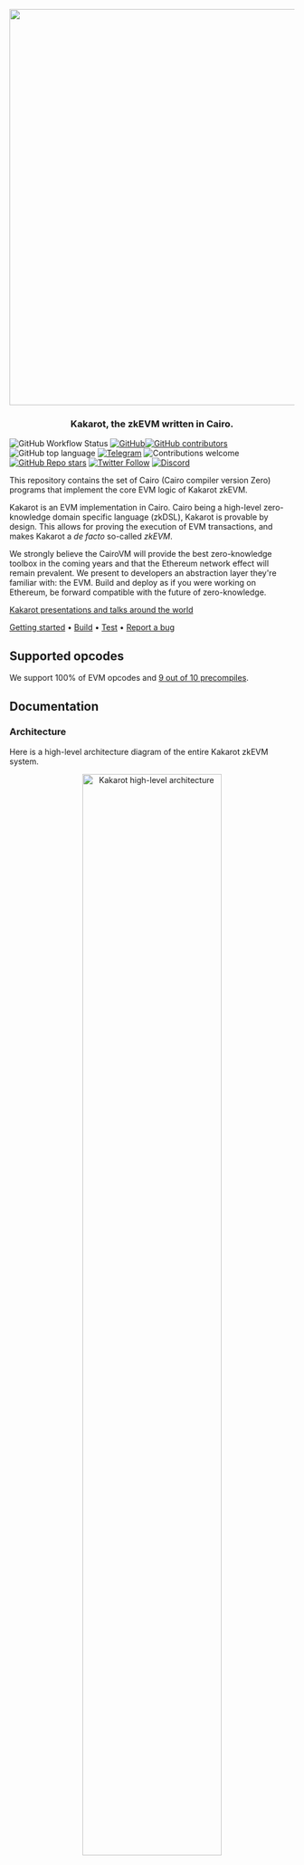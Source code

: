 <p align="center">
    <img src="docs/img/kakarot_github_banner.png" width="700">
</p>
<div align="center">
  <h3 align="center">
  Kakarot, the zkEVM written in Cairo.
  </h3>
</div>

![GitHub Workflow Status](https://img.shields.io/github/actions/workflow/status/kkrt-labs/kakarot/ci.yml?branch=main)
[![GitHub](https://img.shields.io/github/license/kkrt-labs/kakarot?style=flat-square&logo=github)](https://github.com/kkrt-labs/kakarot/blob/main/LICENSE)[![GitHub contributors](https://img.shields.io/github/contributors/kkrt-labs/kakarot?logo=github&style=flat-square)](https://github.com/kkrt-labs/kakarot/graphs/contributors)
![GitHub top language](https://img.shields.io/github/languages/top/kkrt-labs/kakarot?style=flat-square)
[![Telegram](https://img.shields.io/badge/telegram-Kakarot-yellow.svg?logo=telegram)](https://t.me/KakarotZkEvm)
![Contributions welcome](https://img.shields.io/badge/contributions-welcome-orange.svg)
[![GitHub Repo stars](https://img.shields.io/github/stars/kkrt-labs/kakarot?style=social)](https://github.com/kkrt-labs/kakarot/stargazers)
[![Twitter Follow](https://img.shields.io/twitter/follow/KakarotZkEvm?style=social)](https://x.com/KakarotZkEvm)
[![Discord](https://img.shields.io/discord/984015101017346058?color=%235865F2&label=Discord&logo=discord&logoColor=%23fff)](https://discord.gg/kakarotzkevm)

This repository contains the set of Cairo (Cairo compiler version Zero) programs
that implement the core EVM logic of Kakarot zkEVM.

Kakarot is an EVM implementation in Cairo. Cairo being a high-level
zero-knowledge domain specific language (zkDSL), Kakarot is provable by design.
This allows for proving the execution of EVM transactions, and makes Kakarot a
_de facto_ so-called _zkEVM_.

We strongly believe the CairoVM will provide the best zero-knowledge toolbox in
the coming years and that the Ethereum network effect will remain prevalent. We
present to developers an abstraction layer they're familiar with: the EVM. Build
and deploy as if you were working on Ethereum, be forward compatible with the
future of zero-knowledge.

[Kakarot presentations and talks around the world](https://www.youtube.com/playlist?list=PLF3T1714MyKDwjjA8oHizXAdLNx62ka5U)

[Getting started](#getting-started) • [Build](#build) • [Test](#test) •
[Report a bug](https://github.com/kkrt-labs/kakarot/issues/new?assignees=&labels=bug&template=01_BUG_REPORT.md&title=bug%3A+)

## Supported opcodes

We support 100% of EVM opcodes and
[9 out of 10 precompiles](https://docs.kakarot.org/starknet/architecture/differences).

## Documentation

### Architecture

Here is a high-level architecture diagram of the entire Kakarot zkEVM system.

<p align="center">
  <img src="./docs/img/architecture.png" width="70%" alt="Kakarot high-level architecture">
</p>

The set of Cairo programs in this repository are represented below:

<p align="center">
  <img src="./docs/img/core_evm_diagram.png" width="60%" alt="Kakarot Core EVM diagram">
</p>

- ✅ Kakarot Core EVM is a set of Cairo programs

- ✅ Kakarot can be packaged as a smart contract and deployed on any chain that
  runs the CairoVM (StarknetOS chains, Starknet Appchains, Starknet clients).

- ✅ Kakarot is an EVM implementation.

- ⚠️ Kakarot Core EVM (the Cairo programs in this repository) is not a
  blockchain by itself. Combined with an underlying CairoVM chain, an RPC layer,
  it forms an EVM runtime embedded inside a Starknet appchain.

- ❌ Kakarot is not a compiler.

## Getting started

To contribute and setup your development environment, please check out
[the contribution guide](./docs/CONTRIBUTING.md).

## Build

The project uses [uv](https://github.com/astral-sh/uv) to manage python
dependencies and run commands. To install uv:

```bash
curl -LsSf https://astral.sh/uv/install.sh | sh
```

To setup the project and install
[all dependencies](docs/CONTRIBUTING.md#prerequisites):

```bash
make setup
```

To build the CairoZero files:

```bash
make build
```

To build the test Solidity smart contracts:

```bash
# install foundry if you don't have it already
# curl -L https://foundry.paradigm.xyz | bash
# foundryup
make build-sol
```

## Code style

The project uses [trunk.io](https://trunk.io/) to run a comprehensive list of
linters.

To install Trunk, run:

```bash
curl https://get.trunk.io -fsSL | bash
```

You can also add Trunk to VSCode with
[this extension](https://marketplace.visualstudio.com/items?itemName=Trunk.io).

Then, don't forget to select Trunk as your default formatter in VSCode (command
palette > Format Document With > Trunk).

Once Trunk is installed, you can install a pre-push hook to run the linters
before each push:

```bash
trunk git-hooks sync
```

## Test

### Kakarot tests

Kakarot tests uses [pytest](https://docs.pytest.org/) as test runner. Make sure
to read the [doc](https://docs.pytest.org/) and get familiar with the tool to
benefit from all of its features.

```bash
# Runs a local CairoVM client (or StarknetOS chain)
make run-nodes

# Run all tests. This requires a Katana instance and an Anvil instance running in the background: `make run-nodes`
make test

# Run only unit tests
make test-unit

# Run only e2e tests
make test-end-to-end

# Run a specific test file
pytest <PATH_TO_FILE>

# Run a specific test mark (markers in pyproject.toml)
pytest -m <MARK>
```

Test architecture is the following:

- tests/src contains cairo tests for each cairo function in the kakarot codebase
  running either in plain cairo or with the starknet test runner;
- tests/end_to_end contains end-to-end tests running on an underlying
  Starknet-like network (using the Starknet RPC), currently
  [Katana](https://github.com/dojoengine/dojo). These end-to-end tests contain
  both raw bytecode execution tests and test on real solidity contracts.

The difference between the starknet test runner (when using contracts) and the
plain cairo one is that the former emulate a whole starknet network and is as
such much slower (~10x).

Consequently, when writing tests, don't use contracts unless it's really
required. Actually, for tests requiring a Starknet devnet, prefer end-to-end
relying only on a RPC endpoint and currently running on Katana.

For an example of the cairo test runner, see for example
[the RLP library tests](tests/src/utils/test_rlp.py). Especially, the cairo
runner uses hints to communicate values and return outputs:

- `kwargs` of `cairo_run` are available in the `program_input` variable
- values written in the `output_ptr` segment are returned, e.g.
  `segments.write_arg(output_ptr, [ids.x])` will return the list `[x]`.

Both cairo and starknet tests can be used with the `--profile-cairo` flag to
generate a profiling file (see the `--profile_output` flag of the `cairo-run`
CLI). The file can then be used with `pprof`, for example:

```bash
go tool pprof --png <path_to_file.pb.gz>
```

The project also contains a regular forge project (`./solidity_contracts`) to
generate real artifacts to be tested against. This project also contains some
forge tests (e.g. `PlainOpcodes.t.sol`) which purpose is to test easily the
solidity functions meant to be tested with kakarot, i.e. quickly making sure
that they return the expected output so that we know that we focus on kakarot
testing and not .sol testing. They are not part of the CI. Simply use
`forge test` to run them.

### EF tests

To run the [Ethereum Foundation test suite](https://github.com/ethereum/tests),
you need to pull locally
[the Kakarot ef-tests runner](https://github.com/kkrt-labs/ef-tests). To
simplify the devX, you can create symlinks in the ef-tests repo pointing to your
local changes. For example:

```bash
ln -s /Users/clementwalter/Documents/kkrt-labs/kakarot/blockchain-tests-skip.yml blockchain-tests-skip.yml
mkdir build && cd build
ln -s /Users/clementwalter/Documents/kkrt-labs/kakarot/build/ v0
ln -s /Users/clementwalter/Documents/kkrt-labs/kakarot/build/fixtures/ common
```

With this setting, you can run a given EF test against your local Kakarot build
by running (in the ef test directory):

```bash
cargo test <test_name> --features v0 -- --nocapture
# e.g. cargo test test_sha3_d7g0v0_Cancun --features v0 -- --nocapture
```

See [this doc](./docs/general/decode_a_cairo_trace.md) to learn how to debug a
cairo trace when the CairoVM reverts.

## Deploy

The following describes how to deploy the Kakarot as a Starknet smart contract
on an underlying StarknetOS network.

It is **not** a description on how to deploy a solidity contract on the Kakarot
EVM.

Note that the chosen `chain_id` when deploying is important:

- To keep compatibility with metamask the max chain id is 4503599627370476 see
  https://gist.github.com/rekmarks/a47bd5f2525936c4b8eee31a16345553
- To be compatible with ledger the chain id needs to be inferior to 4 bytes see
  https://github.com/kkrt-labs/kakarot/issues/1530

The [deploy script](./kakarot_scripts/deploy_kakarot.py) relies on some env
variables defined in a `.env` file located at the root of the project and loaded
in the [constant file](./kakarot_scripts/constants.py). To get started, just

```bash
cp .env.example .env
```

The default file is self sufficient for using Kakarot with KATANA. If targeting
other networks, make sure to fill the corresponding variables.

Furthermore, if you want to run the
[check-resources](./kakarot_scripts/check_resources.py) locally to check the
steps usage of your local changes in the EF tests against main and other
branches, you need to fill the following

```text
GITHUB_TOKEN=your_github_token
```

You can learn how to create this token from
[here](https://docs.github.com/en/authentication/keeping-your-account-and-data-secure/creating-a-personal-access-token),
we would suggest using a fine-grained token with only read access.

By default, everything will run on a local katana (started with
`make run-katana`). If you want to deploy to a given target, set the
`STARKNET_NETWORK` env variable, for example:

```bash
make deploy # localhost
STARKNET_NETWORK=testnet make deploy
STARKNET_NETWORK=mainnet make deploy
```

Deployed contract addresses will be stored in
`./deployments/{networks}/deployments.json`.

A step by step description of the individual components and how they are
deployed/configured can be found [here](docs/general/kakarot_components.md).

## Slither

To run slither against provided Kakarot solidity contracts, you need to install
slither and run:

```bash
forge build --build-info --force
slither . --foundry-out-directory solidity_contracts/build --ignore-compile --include-paths "DualVmToken.sol|L1KakarotMessaging.sol|L2KakarotMessaging.sol" --checklist > report.md
```

## Deeper dive

This deep dive was written by Zellic
([Filippo Cremonese](https://github.com/fcremo)) as a result of their audit of
Kakarot, as well as their preparation for the Code4rena competitive audit of the
codebase. A more in-depth note can be found on
[Code4rena](https://code4rena.com/audits/2024-09-kakarot).

Kakarot consists of two major logical components: the core contract and the
account contract.

### Core contract

The core contract handles transaction parsing and implements the interpreter
which executes EVM bytecode. Only one instance of this contract is deployed.

### Account contract

As the name suggests, the account contract represents EVM accounts, both smart
contracts and externally owner accounts (EOAs). Each EVM account is represented
by a separate instance of the account contract (or more accurately, by an
instance of a proxy contract, see the following section) which stores the state
of the account, including the nonce, bytecode, and persistent storage. The
account balance is not stored in the account contract, since Kakarot uses a
Starknet ERC20 token as its EVM-native currency.

Note that while executing a transaction, information about the state of an
account is usually read from the account contract and cached directly by the
core contract. The account state is updated by the core contract only when
required -- typically when a transaction has finished processing and changes to
the account state need to be committed.

### Account contract deployment

[^NOTE: some aspects of contract deployment changed since the code revision
audited by Zellic. This description tries to match the current behavior]

One of the Kakarot design goals is to guarantee a deterministic Starknet address
for each Kakarot account contract not influenced by the implementation of the
account contract. This allows to upgrade the account contract implementation
without affecting the Starknet address of a Kakarot EVM account, and to derive
the Starknet address of an account contract before it is even deployed and/or
off-chain.

It also allows the core contract to authenticate the source of a call and
determine whether it originates from a legitimate Kakarot account contract.

To achieve this, Kakarot deploys an instance of a simple account proxy contract
to represent each EVM account. When called, the proxy contract obtains the class
hash of the actual account contract from the Kakarot core contract and performs
a library call (essentially the equivalent of EVM `delegatecall` for Cairo).

The account proxy is always deployed by the core Kakarot contract, setting
`deploy_from_zero=FALSE`. The constructor also receives the EVM address
represented by the account contract. Therefore,
[the Starknet address of an account (proxy) contract](https://github.com/kkrt-labs/kakarot/blob/221b97671ad7cf21d01ee52ffd48f2b7c018ffc5/src/kakarot/account.cairo#L519)
depends on the following variables:

- the class hash of the proxy contract
- the address of the Kakarot core contract
- the EVM address represented by the account contract

### Transaction flow

Note: important details of the transaction flow changed since the code revision
reviewed by Zellic. This includes changes to the account contract entrypoints
and the separation of concerns between the core contract and account contract.

The flow of an EVM transaction into Kakarot is deep and could feel overwhelming
at first. This section illustrates the execution path of a normal Ethereum
transaction. Some simplifications and omissions needed to be made, but it should
give you a good idea of the steps that are taken from the very entry point,
right down to the EVM interpreter loop.

The journey starts with the account contract representing the EVM account
sending the transaction; to be specific, the first entry point into Kakarot is
the
[`__default__`](https://github.com/kkrt-labs/kakarot/blob/2b57e602b4380554d09792ff182d9bdc2ad7a619/src/kakarot/accounts/uninitialized_account.cairo#L53)
function of the proxy account contract. The proxy retrieves from the core
Kakarot contract the class hash of the actual account contract implementation,
and library calls if (Starknet equivalent of `delegatecall`ing) forwarding the
original calldata. This allows to upgrade the implementation of all account
contracts at once. The diagram below shows this flow:

```mermaid
sequenceDiagram
    actor U as User<br>(or paymaster)
    participant AP as AccountProxy
    participant EVM as Kakarot Core
    participant A as AccountContract

    U ->> AP: Submit call
    note over AP: __default__ handles all calls

    AP ->> EVM: get_account_contract_class_hash()
    EVM ->> AP: Account contract class hash
    AP ->> A: library_call<br>Forwarding original calldata
```

In the case of the Kakarot Starknet deployment, the Starknet transaction
typically be initiated by a paymaster account, which will fund the Starknet gas
required to process the transaction. Note however that anyone can call the
account proxy contract to submit an EVM transaction to Kakarot.

The entry point into the account contract is its
[`execute_from_outside`](https://github.com/kkrt-labs/kakarot/blob/2b57e602b4380554d09792ff182d9bdc2ad7a619/src/kakarot/accounts/account_contract.cairo#L96)
function. This function performs several checks, including verification of the
transaction signature, ensuring the transaction was signed by the private key
associated to the public key represented by the account.

After verifying the transaction signature, the account contract calls the
Kakarot core contract `eth_rpc` module, specifically the
[`eth_send_raw_unsigned_tx`](https://github.com/kkrt-labs/kakarot/blob/2b57e602b4380554d09792ff182d9bdc2ad7a619/src/kakarot/eth_rpc.cairo#L239)
function. This function verifies several other properties of the transaction
(nonce, chain ID, gas parameters, account balance), and invokes
[`eth_send_transaction`](https://github.com/kkrt-labs/kakarot/blob/2b57e602b4380554d09792ff182d9bdc2ad7a619/src/kakarot/eth_rpc.cairo#L188).

`eth_send_transaction` performs another critical check, verifying that the
Starknet address of the caller matches the expected Starknet address of the
sender of the EVM transaction. This guarantees that the caller is a legitimate
Kakarot account contract, and therefore that (modulo critical bugs) the
transaction signature was validated correctly.

Execution continues in the Kakarot core
[`eth_call`](https://github.com/kkrt-labs/kakarot/blob/2b57e602b4380554d09792ff182d9bdc2ad7a619/src/kakarot/library.cairo#L78)
function, which retrieves the bytecode of the contract being called from the
corresponding contract account.

Finally, execution reaches the actual virtual machine implementation. The
interpreter module
[`execute`](https://github.com/kkrt-labs/kakarot/blob/2b57e602b4380554d09792ff182d9bdc2ad7a619/src/kakarot/interpreter.cairo#L820)
function initializes all the structures needed to store the execution state
([`Message`](https://github.com/kkrt-labs/kakarot/blob/1b920421b354275e48d101a070d7aa3467eed9b6/src/kakarot/interpreter.cairo#L880),
[`Stack`](https://github.com/kkrt-labs/kakarot/blob/1b920421b354275e48d101a070d7aa3467eed9b6/src/kakarot/interpreter.cairo#L899),
[`Memory`](https://github.com/kkrt-labs/kakarot/blob/1b920421b354275e48d101a070d7aa3467eed9b6/src/kakarot/interpreter.cairo#L900),
[`State`](https://github.com/kkrt-labs/kakarot/blob/1b920421b354275e48d101a070d7aa3467eed9b6/src/kakarot/interpreter.cairo#L901),
[`EVM`](https://github.com/kkrt-labs/kakarot/blob/1b920421b354275e48d101a070d7aa3467eed9b6/src/kakarot/interpreter.cairo#L912)).

The interpreter loop is implemented using tail-recursion by the
[`run`](https://github.com/kkrt-labs/kakarot/blob/2b57e602b4380554d09792ff182d9bdc2ad7a619/src/kakarot/interpreter.cairo#L739)
function, and the individual opcodes are handled by the aptly-named
[`exec_opcode`](https://github.com/kkrt-labs/kakarot/blob/2b57e602b4380554d09792ff182d9bdc2ad7a619/src/kakarot/interpreter.cairo#L50).

When execution ends (successfully or not) the state of the accounts involved in
the transaction need to be updated. This is mostly handled by a call to
`Starknet.commit(...)`, which performs some finalization on the state structures
and then updates the state persisted in the account contracts (e.g. updating
their nonce or storage), and also performs the actual Starknet ERC20 transfers
needed to transfer the native currency used by Kakarot between accounts.

The following diagram summarizes the flow of a transaction from account contract
to the interpreter loop and back:

```mermaid
sequenceDiagram
    actor U as User

    participant A as AccountContract

    box Kakarot Core
        participant RPC as eth_rpc
        participant K as Kakarot
        participant I as Interpreter
    end

    note over U: Note: proxy flow not represented

    U ->> A: execute_from_outside(...)
    note over A: Check EVM tx signature

    A ->> RPC: eth_send_raw_unsigned_tx(...)
    note over RPC: Decode tx<br><br>Check chain ID, nonce, gas params,<br>sender native balance, ...

    RPC ->> RPC: eth_send_transaction(...)
    note over RPC: Verify caller address<br>(via safe_get_evm_address)

    RPC ->> K: Kakarot.eth_call(...)

    K ->> A: get_bytecode()
    A ->> K:

    K ->> I: Interpreter.execute(...)

    note over I: Init state structs: (Message, EVM, stack, memory, ...)<br>Init called account if needed

    loop Interpreter loop
    Note over I: exec_opcode(...) is the function handling individual opcodes
    end


    note over I: State finalization<br>(squash memory dict, apply state balance changes, ...)

    I ->> K: EVM state:<br>result, stack, memory, gas_used, ...

    rect rgb(240,240,240)
        K ->> K: Starknet.commit()
        note over K: Update accounts nonce
        note over K: Commit accounts storage
        note over K: Emit events
        note over K: Perform ERC20 balance transfers
    end

    K ->> A: returndata, success, gas used
        note over A: Emit transaction_executed event
    A ->> U: returndata
```

## License

**kakarot** is released under the [MIT](LICENSE).

## Security

Kakarot follows good practices of security, but 100% security cannot be assured.
Kakarot is provided **"as is"** without any **warranty**. Use at your own risk.

_For more information and to report security issues, please refer to our
[security documentation](docs/SECURITY.md)._

## Contributing

First off, thanks for taking the time to contribute! Contributions are what make
the open-source community such an amazing place to learn, inspire, and create.
Any contributions you make will benefit everybody else and are **greatly
appreciated**.

Please read [our contribution guidelines](docs/CONTRIBUTING.md), and thank you
for being involved!

## Contributors

<!-- ALL-CONTRIBUTORS-LIST:START - Do not remove or modify this section -->
<!-- prettier-ignore-start -->
<!-- markdownlint-disable -->
<table>
  <tbody>
    <tr>
      <td align="center" valign="top" width="14.28%"><a href="https://github.com/abdelhamidbakhta"><img src="https://avatars.githubusercontent.com/u/45264458?v=4?s=100" width="100px;" alt="Abdel @ StarkWare "/><br /><sub><b>Abdel @ StarkWare </b></sub></a><br /><a href="https://github.com/kkrt-labs/kakarot/commits?author=abdelhamidbakhta" title="Code">💻</a> <a href="https://github.com/kkrt-labs/kakarot/commits?author=abdelhamidbakhta" title="Tests">⚠️</a> <a href="https://github.com/kkrt-labs/kakarot/commits?author=abdelhamidbakhta" title="Documentation">📖</a> <a href="#infra-abdelhamidbakhta" title="Infrastructure (Hosting, Build-Tools, etc)">🚇</a> <a href="#projectManagement-abdelhamidbakhta" title="Project Management">📆</a> <a href="#mentoring-abdelhamidbakhta" title="Mentoring">🧑‍🏫</a></td>
      <td align="center" valign="top" width="14.28%"><a href="https://github.com/LucasLvy"><img src="https://avatars.githubusercontent.com/u/70894690?v=4?s=100" width="100px;" alt="Lucas"/><br /><sub><b>Lucas</b></sub></a><br /><a href="https://github.com/kkrt-labs/kakarot/commits?author=LucasLvy" title="Code">💻</a> <a href="https://github.com/kkrt-labs/kakarot/commits?author=LucasLvy" title="Tests">⚠️</a> <a href="https://github.com/kkrt-labs/kakarot/commits?author=LucasLvy" title="Documentation">📖</a> <a href="#mentoring-LucasLvy" title="Mentoring">🧑‍🏫</a></td>
      <td align="center" valign="top" width="14.28%"><a href="https://github.com/0xMentorNotAPseudo"><img src="https://avatars.githubusercontent.com/u/4404287?v=4?s=100" width="100px;" alt="Mentor Reka"/><br /><sub><b>Mentor Reka</b></sub></a><br /><a href="https://github.com/kkrt-labs/kakarot/commits?author=0xMentorNotAPseudo" title="Code">💻</a> <a href="https://github.com/kkrt-labs/kakarot/commits?author=0xMentorNotAPseudo" title="Tests">⚠️</a> <a href="https://github.com/kkrt-labs/kakarot/commits?author=0xMentorNotAPseudo" title="Documentation">📖</a> <a href="#infra-0xMentorNotAPseudo" title="Infrastructure (Hosting, Build-Tools, etc)">🚇</a></td>
      <td align="center" valign="top" width="14.28%"><a href="https://github.com/danilowhk"><img src="https://avatars.githubusercontent.com/u/12735159?v=4?s=100" width="100px;" alt="danilowhk"/><br /><sub><b>danilowhk</b></sub></a><br /><a href="https://github.com/kkrt-labs/kakarot/commits?author=danilowhk" title="Code">💻</a> <a href="https://github.com/kkrt-labs/kakarot/commits?author=danilowhk" title="Tests">⚠️</a></td>
      <td align="center" valign="top" width="14.28%"><a href="https://linktr.ee/lenny.codes"><img src="https://avatars.githubusercontent.com/u/46480795?v=4?s=100" width="100px;" alt="Lenny"/><br /><sub><b>Lenny</b></sub></a><br /><a href="https://github.com/kkrt-labs/kakarot/commits?author=0xlny" title="Code">💻</a> <a href="https://github.com/kkrt-labs/kakarot/commits?author=0xlny" title="Tests">⚠️</a></td>
      <td align="center" valign="top" width="14.28%"><a href="https://github.com/florian-bellotti"><img src="https://avatars.githubusercontent.com/u/7861901?v=4?s=100" width="100px;" alt="Florian Bellotti"/><br /><sub><b>Florian Bellotti</b></sub></a><br /><a href="https://github.com/kkrt-labs/kakarot/commits?author=florian-bellotti" title="Code">💻</a> <a href="https://github.com/kkrt-labs/kakarot/commits?author=florian-bellotti" title="Tests">⚠️</a></td>
      <td align="center" valign="top" width="14.28%"><a href="https://github.com/l-henri"><img src="https://avatars.githubusercontent.com/u/22731646?v=4?s=100" width="100px;" alt="Henri"/><br /><sub><b>Henri</b></sub></a><br /><a href="https://github.com/kkrt-labs/kakarot/commits?author=l-henri" title="Code">💻</a> <a href="https://github.com/kkrt-labs/kakarot/commits?author=l-henri" title="Tests">⚠️</a></td>
    </tr>
    <tr>
      <td align="center" valign="top" width="14.28%"><a href="https://github.com/TotalPizza"><img src="https://avatars.githubusercontent.com/u/50166315?v=4?s=100" width="100px;" alt="FreshPizza"/><br /><sub><b>FreshPizza</b></sub></a><br /><a href="https://github.com/kkrt-labs/kakarot/commits?author=TotalPizza" title="Code">💻</a> <a href="https://github.com/kkrt-labs/kakarot/commits?author=TotalPizza" title="Tests">⚠️</a></td>
      <td align="center" valign="top" width="14.28%"><a href="https://www.linkedin.com/in/clementwalter"><img src="https://avatars.githubusercontent.com/u/18620296?v=4?s=100" width="100px;" alt="Clément Walter"/><br /><sub><b>Clément Walter</b></sub></a><br /><a href="https://github.com/kkrt-labs/kakarot/commits?author=ClementWalter" title="Documentation">📖</a> <a href="https://github.com/kkrt-labs/kakarot/commits?author=ClementWalter" title="Tests">⚠️</a> <a href="https://github.com/kkrt-labs/kakarot/commits?author=ClementWalter" title="Code">💻</a></td>
      <td align="center" valign="top" width="14.28%"><a href="https://github.com/richwarner"><img src="https://avatars.githubusercontent.com/u/1719742?v=4?s=100" width="100px;" alt="Rich Warner"/><br /><sub><b>Rich Warner</b></sub></a><br /><a href="https://github.com/kkrt-labs/kakarot/commits?author=richwarner" title="Code">💻</a> <a href="https://github.com/kkrt-labs/kakarot/commits?author=richwarner" title="Tests">⚠️</a></td>
      <td align="center" valign="top" width="14.28%"><a href="https://github.com/pscott"><img src="https://avatars.githubusercontent.com/u/30843220?v=4?s=100" width="100px;" alt="pscott"/><br /><sub><b>pscott</b></sub></a><br /><a href="https://github.com/kkrt-labs/kakarot/commits?author=pscott" title="Code">💻</a> <a href="https://github.com/kkrt-labs/kakarot/commits?author=pscott" title="Tests">⚠️</a></td>
      <td align="center" valign="top" width="14.28%"><a href="https://github.com/Eikix"><img src="https://avatars.githubusercontent.com/u/66871571?v=4?s=100" width="100px;" alt="Elias Tazartes"/><br /><sub><b>Elias Tazartes</b></sub></a><br /><a href="https://github.com/kkrt-labs/kakarot/commits?author=Eikix" title="Code">💻</a> <a href="https://github.com/kkrt-labs/kakarot/commits?author=Eikix" title="Tests">⚠️</a></td>
      <td align="center" valign="top" width="14.28%"><a href="https://github.com/Riad-Quadratic"><img src="https://avatars.githubusercontent.com/u/116729712?v=4?s=100" width="100px;" alt="Riad-Quadratic"/><br /><sub><b>Riad-Quadratic</b></sub></a><br /><a href="https://github.com/kkrt-labs/kakarot/commits?author=Riad-Quadratic" title="Code">💻</a> <a href="https://github.com/kkrt-labs/kakarot/commits?author=Riad-Quadratic" title="Tests">⚠️</a></td>
      <td align="center" valign="top" width="14.28%"><a href="https://github.com/tyler-smith"><img src="https://avatars.githubusercontent.com/u/2145522?v=4?s=100" width="100px;" alt="Tyler Smith"/><br /><sub><b>Tyler Smith</b></sub></a><br /><a href="https://github.com/kkrt-labs/kakarot/commits?author=tyler-smith" title="Tests">⚠️</a></td>
    </tr>
    <tr>
      <td align="center" valign="top" width="14.28%"><a href="https://github.com/spapinistarkware"><img src="https://avatars.githubusercontent.com/u/43779613?v=4?s=100" width="100px;" alt="Shahar Papini"/><br /><sub><b>Shahar Papini</b></sub></a><br /><a href="#mentoring-spapinistarkware" title="Mentoring">🧑‍🏫</a> <a href="https://github.com/kkrt-labs/kakarot/commits?author=spapinistarkware" title="Code">💻</a> <a href="https://github.com/kkrt-labs/kakarot/commits?author=spapinistarkware" title="Tests">⚠️</a></td>
      <td align="center" valign="top" width="14.28%"><a href="https://github.com/Riad-Quadratic"><img src="https://avatars.githubusercontent.com/u/116729712?v=4?s=100" width="100px;" alt="Riad &#124; Quadratic"/><br /><sub><b>Riad &#124; Quadratic</b></sub></a><br /><a href="https://github.com/kkrt-labs/kakarot/commits?author=Riad-Quadratic" title="Code">💻</a></td>
      <td align="center" valign="top" width="14.28%"><a href="https://github.com/thomas-quadratic"><img src="https://avatars.githubusercontent.com/u/116874460?v=4?s=100" width="100px;" alt="thomas-quadratic"/><br /><sub><b>thomas-quadratic</b></sub></a><br /><a href="https://github.com/kkrt-labs/kakarot/commits?author=thomas-quadratic" title="Code">💻</a></td>
      <td align="center" valign="top" width="14.28%"><a href="https://www.linkedin.com/in/pedro-bergamini-611496160/"><img src="https://avatars.githubusercontent.com/u/41773103?v=4?s=100" width="100px;" alt="Pedro Bergamini"/><br /><sub><b>Pedro Bergamini</b></sub></a><br /><a href="https://github.com/kkrt-labs/kakarot/commits?author=pedrobergamini" title="Code">💻</a></td>
      <td align="center" valign="top" width="14.28%"><a href="https://github.com/ptisserand"><img src="https://avatars.githubusercontent.com/u/544314?v=4?s=100" width="100px;" alt="ptisserand"/><br /><sub><b>ptisserand</b></sub></a><br /><a href="https://github.com/kkrt-labs/kakarot/commits?author=ptisserand" title="Code">💻</a></td>
      <td align="center" valign="top" width="14.28%"><a href="https://github.com/hurrikaanig"><img src="https://avatars.githubusercontent.com/u/37303126?v=4?s=100" width="100px;" alt="TurcFort07"/><br /><sub><b>TurcFort07</b></sub></a><br /><a href="https://github.com/kkrt-labs/kakarot/commits?author=hurrikaanig" title="Code">💻</a></td>
      <td align="center" valign="top" width="14.28%"><a href="https://www.linkedin.com/in/mnemba-chambuya"><img src="https://avatars.githubusercontent.com/u/22321030?v=4?s=100" width="100px;" alt="Mnemba Chambuya"/><br /><sub><b>Mnemba Chambuya</b></sub></a><br /><a href="https://github.com/kkrt-labs/kakarot/commits?author=mnekx" title="Code">💻</a></td>
    </tr>
    <tr>
      <td align="center" valign="top" width="14.28%"><a href="https://github.com/matthieuauger"><img src="https://avatars.githubusercontent.com/u/1172099?v=4?s=100" width="100px;" alt="Matthieu Auger"/><br /><sub><b>Matthieu Auger</b></sub></a><br /><a href="#mentoring-matthieuauger" title="Mentoring">🧑‍🏫</a> <a href="https://github.com/kkrt-labs/kakarot/commits?author=matthieuauger" title="Tests">⚠️</a> <a href="https://github.com/kkrt-labs/kakarot/commits?author=matthieuauger" title="Code">💻</a></td>
      <td align="center" valign="top" width="14.28%"><a href="https://github.com/ftupas"><img src="https://avatars.githubusercontent.com/u/35031356?v=4?s=100" width="100px;" alt="ftupas"/><br /><sub><b>ftupas</b></sub></a><br /><a href="https://github.com/kkrt-labs/kakarot/commits?author=ftupas" title="Code">💻</a></td>
      <td align="center" valign="top" width="14.28%"><a href="https://github.com/jobez"><img src="https://avatars.githubusercontent.com/u/615197?v=4?s=100" width="100px;" alt="johann bestowrous"/><br /><sub><b>johann bestowrous</b></sub></a><br /><a href="https://github.com/kkrt-labs/kakarot/commits?author=jobez" title="Code">💻</a></td>
      <td align="center" valign="top" width="14.28%"><a href="https://seshanth.xyz/"><img src="https://avatars.githubusercontent.com/u/35675963?v=4?s=100" width="100px;" alt="Seshanth.S"/><br /><sub><b>Seshanth.S</b></sub></a><br /><a href="https://github.com/kkrt-labs/kakarot/commits?author=seshanthS" title="Code">💻</a></td>
      <td align="center" valign="top" width="14.28%"><a href="https://bezier.fi/"><img src="https://avatars.githubusercontent.com/u/66029824?v=4?s=100" width="100px;" alt="Flydexo"/><br /><sub><b>Flydexo</b></sub></a><br /><a href="https://github.com/kkrt-labs/kakarot/commits?author=Flydexo" title="Code">💻</a> <a href="https://github.com/kkrt-labs/kakarot/commits?author=Flydexo" title="Tests">⚠️</a> <a href="https://github.com/kkrt-labs/kakarot/commits?author=Flydexo" title="Documentation">📖</a></td>
      <td align="center" valign="top" width="14.28%"><a href="https://github.com/petarcalic99"><img src="https://avatars.githubusercontent.com/u/47250382?v=4?s=100" width="100px;" alt="Petar Calic"/><br /><sub><b>Petar Calic</b></sub></a><br /><a href="https://github.com/kkrt-labs/kakarot/commits?author=petarcalic99" title="Code">💻</a> <a href="https://github.com/kkrt-labs/kakarot/commits?author=petarcalic99" title="Tests">⚠️</a></td>
      <td align="center" valign="top" width="14.28%"><a href="https://github.com/gaetbout"><img src="https://avatars.githubusercontent.com/u/16206518?v=4?s=100" width="100px;" alt="gaetbout"/><br /><sub><b>gaetbout</b></sub></a><br /><a href="#infra-gaetbout" title="Infrastructure (Hosting, Build-Tools, etc)">🚇</a></td>
    </tr>
    <tr>
      <td align="center" valign="top" width="14.28%"><a href="https://github.com/greged93"><img src="https://avatars.githubusercontent.com/u/82421016?v=4?s=100" width="100px;" alt="greged93"/><br /><sub><b>greged93</b></sub></a><br /><a href="https://github.com/kkrt-labs/kakarot/commits?author=greged93" title="Code">💻</a> <a href="https://github.com/kkrt-labs/kakarot/commits?author=greged93" title="Tests">⚠️</a></td>
      <td align="center" valign="top" width="14.28%"><a href="https://github.com/FranFiuba"><img src="https://avatars.githubusercontent.com/u/5733366?v=4?s=100" width="100px;" alt="Francisco Strambini"/><br /><sub><b>Francisco Strambini</b></sub></a><br /><a href="https://github.com/kkrt-labs/kakarot/commits?author=FranFiuba" title="Code">💻</a> <a href="https://github.com/kkrt-labs/kakarot/commits?author=FranFiuba" title="Tests">⚠️</a></td>
      <td align="center" valign="top" width="14.28%"><a href="https://github.com/sparqet"><img src="https://avatars.githubusercontent.com/u/37338401?v=4?s=100" width="100px;" alt="sparqet"/><br /><sub><b>sparqet</b></sub></a><br /><a href="https://github.com/kkrt-labs/kakarot/commits?author=sparqet" title="Code">💻</a> <a href="https://github.com/kkrt-labs/kakarot/commits?author=sparqet" title="Tests">⚠️</a></td>
      <td align="center" valign="top" width="14.28%"><a href="https://github.com/omahs"><img src="https://avatars.githubusercontent.com/u/73983677?v=4?s=100" width="100px;" alt="omahs"/><br /><sub><b>omahs</b></sub></a><br /><a href="https://github.com/kkrt-labs/kakarot/commits?author=omahs" title="Documentation">📖</a></td>
      <td align="center" valign="top" width="14.28%"><a href="https://github.com/ArnaudBD"><img src="https://avatars.githubusercontent.com/u/20355199?v=4?s=100" width="100px;" alt="ArnaudBD"/><br /><sub><b>ArnaudBD</b></sub></a><br /><a href="https://github.com/kkrt-labs/kakarot/commits?author=ArnaudBD" title="Documentation">📖</a></td>
      <td align="center" valign="top" width="14.28%"><a href="https://www.linkedin.com/in/dragan-pilipovic-78bb4712a/"><img src="https://avatars.githubusercontent.com/u/22306045?v=4?s=100" width="100px;" alt="Dragan Pilipovic"/><br /><sub><b>Dragan Pilipovic</b></sub></a><br /><a href="https://github.com/kkrt-labs/kakarot/commits?author=dragan2234" title="Code">💻</a> <a href="https://github.com/kkrt-labs/kakarot/commits?author=dragan2234" title="Tests">⚠️</a></td>
      <td align="center" valign="top" width="14.28%"><a href="https://github.com/bajpai244"><img src="https://avatars.githubusercontent.com/u/41180869?v=4?s=100" width="100px;" alt="Harsh Bajpai"/><br /><sub><b>Harsh Bajpai</b></sub></a><br /><a href="https://github.com/kkrt-labs/kakarot/commits?author=bajpai244" title="Code">💻</a> <a href="https://github.com/kkrt-labs/kakarot/commits?author=bajpai244" title="Tests">⚠️</a> <a href="https://github.com/kkrt-labs/kakarot/commits?author=bajpai244" title="Documentation">📖</a></td>
    </tr>
    <tr>
      <td align="center" valign="top" width="14.28%"><a href="https://github.com/0xEniotna"><img src="https://avatars.githubusercontent.com/u/101047205?v=4?s=100" width="100px;" alt="Antoine"/><br /><sub><b>Antoine</b></sub></a><br /><a href="https://github.com/kkrt-labs/kakarot/commits?author=0xEniotna" title="Code">💻</a></td>
      <td align="center" valign="top" width="14.28%"><a href="https://github.com/Bal7hazar"><img src="https://avatars.githubusercontent.com/u/97087040?v=4?s=100" width="100px;" alt="Bal7hazar @ Carbonable"/><br /><sub><b>Bal7hazar @ Carbonable</b></sub></a><br /><a href="https://github.com/kkrt-labs/kakarot/commits?author=Bal7hazar" title="Documentation">📖</a></td>
      <td align="center" valign="top" width="14.28%"><a href="https://github.com/dbejarano820"><img src="https://avatars.githubusercontent.com/u/58019353?v=4?s=100" width="100px;" alt="Daniel Bejarano"/><br /><sub><b>Daniel Bejarano</b></sub></a><br /><a href="https://github.com/kkrt-labs/kakarot/commits?author=dbejarano820" title="Tests">⚠️</a></td>
      <td align="center" valign="top" width="14.28%"><a href="https://github.com/JuMi231"><img src="https://avatars.githubusercontent.com/u/125477948?v=4?s=100" width="100px;" alt="JuMi231"/><br /><sub><b>JuMi231</b></sub></a><br /><a href="https://github.com/kkrt-labs/kakarot/commits?author=JuMi231" title="Documentation">📖</a></td>
      <td align="center" valign="top" width="14.28%"><a href="https://github.com/Jrigada"><img src="https://avatars.githubusercontent.com/u/62958725?v=4?s=100" width="100px;" alt="Juan Rigada"/><br /><sub><b>Juan Rigada</b></sub></a><br /><a href="https://github.com/kkrt-labs/kakarot/commits?author=Jrigada" title="Code">💻</a></td>
      <td align="center" valign="top" width="14.28%"><a href="https://github.com/karasakalmt"><img src="https://avatars.githubusercontent.com/u/32202283?v=4?s=100" width="100px;" alt="Mete Karasakal"/><br /><sub><b>Mete Karasakal</b></sub></a><br /><a href="https://github.com/kkrt-labs/kakarot/commits?author=karasakalmt" title="Documentation">📖</a></td>
    </tr>
    <tr>
      <td align="center" valign="top" width="14.28%"><a href="https://github.com/weiihann"><img src="https://avatars.githubusercontent.com/u/47109095?v=4?s=100" width="100px;" alt="Ng Wei Han"/><br /><sub><b>Ng Wei Han</b></sub></a><br /><a href="https://github.com/kkrt-labs/kakarot/commits?author=weiihann" title="Code">💻</a></td>
      <td align="center" valign="top" width="14.28%"><a href="https://github.com/etashhh"><img src="https://avatars.githubusercontent.com/u/112415316?v=4?s=100" width="100px;" alt="etash"/><br /><sub><b>etash</b></sub></a><br /><a href="https://github.com/kkrt-labs/kakarot/commits?author=etashhh" title="Code">💻</a></td>
      <td align="center" valign="top" width="14.28%"><a href="https://github.com/kasteph"><img src="https://avatars.githubusercontent.com/u/3408478?v=4?s=100" width="100px;" alt="kasteph"/><br /><sub><b>kasteph</b></sub></a><br /><a href="https://github.com/kkrt-labs/kakarot/commits?author=kasteph" title="Documentation">📖</a></td>
      <td align="center" valign="top" width="14.28%"><a href="https://github.com/Kelvyne"><img src="https://avatars.githubusercontent.com/u/8125532?v=4?s=100" width="100px;" alt="Lakhdar Slaim"/><br /><sub><b>Lakhdar Slaim</b></sub></a><br /><a href="https://github.com/kkrt-labs/kakarot/commits?author=Kelvyne" title="Code">💻</a></td>
      <td align="center" valign="top" width="14.28%"><a href="https://github.com/mmsc2"><img src="https://avatars.githubusercontent.com/u/88055861?v=4?s=100" width="100px;" alt="mmsc2"/><br /><sub><b>mmsc2</b></sub></a><br /><a href="https://github.com/kkrt-labs/kakarot/commits?author=mmsc2" title="Code">💻</a></td>
      <td align="center" valign="top" width="14.28%"><a href="https://github.com/sarantapodarousa"><img src="https://avatars.githubusercontent.com/u/75222483?v=4?s=100" width="100px;" alt="sarantapodarousa"/><br /><sub><b>sarantapodarousa</b></sub></a><br /><a href="https://github.com/kkrt-labs/kakarot/commits?author=sarantapodarousa" title="Code">💻</a></td>
    </tr>
  </tbody>
</table>

<!-- markdownlint-restore -->
<!-- prettier-ignore-end -->

<!-- ALL-CONTRIBUTORS-LIST:END -->
